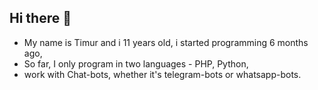 ## Hi there 👋

- My name is Timur and i 11 years old, i started programming 6 months ago,
- So far, I only program in two languages - PHP, Python,
- work with Chat-bots, whether it's telegram-bots or whatsapp-bots.
